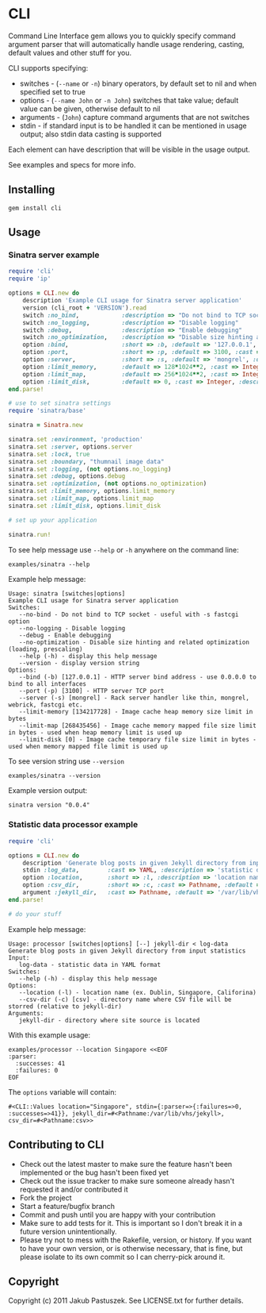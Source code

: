 # CLI

Command Line Interface gem allows you to quickly specify command argument parser that will automatically handle usage rendering, casting, default values and other stuff for you.

CLI supports specifying:

* switches - (`--name` or `-n`) binary operators, by default set to nil and when specified set to true
* options - (`--name John` or `-n John`) switches that take value; default value can be given, otherwise default to nil
* arguments - (`John`) capture command arguments that are not switches
* stdin - if standard input is to be handled it can be mentioned in usage output; also stdin data casting is supported

Each element can have description that will be visible in the usage output.

See examples and specs for more info.

## Installing

    gem install cli

## Usage

### Sinatra server example

```ruby
require 'cli'
require 'ip'

options = CLI.new do
	description 'Example CLI usage for Sinatra server application'
	version (cli_root + 'VERSION').read
	switch :no_bind,			:description => "Do not bind to TCP socket - useful with -s fastcgi option"
	switch :no_logging,			:description => "Disable logging"
	switch :debug,				:description => "Enable debugging"
	switch :no_optimization,	:description => "Disable size hinting and related optimization (loading, prescaling)"
	option :bind,				:short => :b, :default => '127.0.0.1', :cast => IP, :description => "HTTP server bind address - use 0.0.0.0 to bind to all interfaces"
	option :port,				:short => :p, :default => 3100, :cast => Integer, :description => "HTTP server TCP port"
	option :server,				:short => :s, :default => 'mongrel', :description => "Rack server handler like thin, mongrel, webrick, fastcgi etc."
	option :limit_memory,		:default => 128*1024**2, :cast => Integer, :description => "Image cache heap memory size limit in bytes"
	option :limit_map,			:default => 256*1024**2, :cast => Integer, :description => "Image cache memory mapped file size limit in bytes - used when heap memory limit is used up"
	option :limit_disk,			:default => 0, :cast => Integer, :description => "Image cache temporary file size limit in bytes - used when memory mapped file limit is used up"
end.parse!

# use to set sinatra settings
require 'sinatra/base'

sinatra = Sinatra.new

sinatra.set :environment, 'production'
sinatra.set :server, options.server
sinatra.set :lock, true
sinatra.set :boundary, "thumnail image data"
sinatra.set :logging, (not options.no_logging)
sinatra.set :debug, options.debug
sinatra.set :optimization, (not options.no_optimization)
sinatra.set :limit_memory, options.limit_memory
sinatra.set :limit_map, options.limit_map
sinatra.set :limit_disk, options.limit_disk

# set up your application

sinatra.run!
```

To see help message use `--help` or `-h` anywhere on the command line:

    examples/sinatra --help

Example help message:

    Usage: sinatra [switches|options]
    Example CLI usage for Sinatra server application
    Switches:
       --no-bind - Do not bind to TCP socket - useful with -s fastcgi option
       --no-logging - Disable logging
       --debug - Enable debugging
       --no-optimization - Disable size hinting and related optimization (loading, prescaling)
       --help (-h) - display this help message
       --version - display version string
    Options:
       --bind (-b) [127.0.0.1] - HTTP server bind address - use 0.0.0.0 to bind to all interfaces
       --port (-p) [3100] - HTTP server TCP port
       --server (-s) [mongrel] - Rack server handler like thin, mongrel, webrick, fastcgi etc.
       --limit-memory [134217728] - Image cache heap memory size limit in bytes
       --limit-map [268435456] - Image cache memory mapped file size limit in bytes - used when heap memory limit is used up
       --limit-disk [0] - Image cache temporary file size limit in bytes - used when memory mapped file limit is used up

To see version string use `--version`

    examples/sinatra --version

Example version output:

    sinatra version "0.0.4"

### Statistic data processor example

```ruby
require 'cli'

options = CLI.new do
	description 'Generate blog posts in given Jekyll directory from input statistics'
	stdin :log_data,		:cast => YAML, :description => 'statistic data in YAML format'
	option :location,		:short => :l, :description => 'location name (ex. Dublin, Singapore, Califorina)'
	option :csv_dir,		:short => :c, :cast => Pathname, :default => 'csv', :description => 'directory name where CSV file will be storred (relative to jekyll-dir)'
	argument :jekyll_dir,	:cast => Pathname, :default => '/var/lib/vhs/jekyll', :description => 'directory where site source is located'
end.parse!

# do your stuff
```

Example help message:

    Usage: processor [switches|options] [--] jekyll-dir < log-data
    Generate blog posts in given Jekyll directory from input statistics
    Input:
       log-data - statistic data in YAML format
    Switches:
       --help (-h) - display this help message
    Options:
       --location (-l) - location name (ex. Dublin, Singapore, Califorina)
       --csv-dir (-c) [csv] - directory name where CSV file will be storred (relative to jekyll-dir)
    Arguments:
       jekyll-dir - directory where site source is located

With this example usage:

    examples/processor --location Singapore <<EOF
    :parser: 
      :successes: 41
      :failures: 0
    EOF

The `options` variable will contain:

    #<CLI::Values location="Singapore", stdin={:parser=>{:failures=>0, :successes=>41}}, jekyll_dir=#<Pathname:/var/lib/vhs/jekyll>, csv_dir=#<Pathname:csv>>

## Contributing to CLI
 
* Check out the latest master to make sure the feature hasn't been implemented or the bug hasn't been fixed yet
* Check out the issue tracker to make sure someone already hasn't requested it and/or contributed it
* Fork the project
* Start a feature/bugfix branch
* Commit and push until you are happy with your contribution
* Make sure to add tests for it. This is important so I don't break it in a future version unintentionally.
* Please try not to mess with the Rakefile, version, or history. If you want to have your own version, or is otherwise necessary, that is fine, but please isolate to its own commit so I can cherry-pick around it.

## Copyright

Copyright (c) 2011 Jakub Pastuszek. See LICENSE.txt for
further details.

